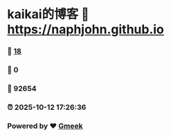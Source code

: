 # kaikai的博客 :link: https://naphjohn.github.io 
### :page_facing_up: [18](https://naphjohn.github.io/tag.html) 
### :speech_balloon: 0 
### :hibiscus: 92654 
### :alarm_clock: 2025-10-12 17:26:36 
### Powered by :heart: [Gmeek](https://github.com/Meekdai/Gmeek)
